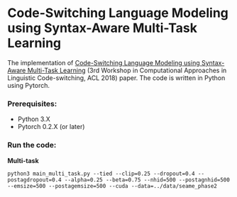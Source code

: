 # Code-Switching Language Modeling using Syntax-Aware Multi-Task Learning
The implementation of <a href="https://arxiv.org/abs/1805.12070">Code-Switching Language Modeling using Syntax-Aware Multi-Task Learning</a> (3rd Workshop in Computational Approaches in Linguistic Code-switching, ACL 2018) paper. The code is written in Python using Pytorch.

### Prerequisites:
- Python 3.X
- Pytorch 0.2.X (or later)

### Run the code:

<b>Multi-task</b>
```
python3 main_multi_task.py --tied --clip=0.25 --dropout=0.4 --postagdropout=0.4 --alpha=0.25 --beta=0.75 --nhid=500 --postagnhid=500 --emsize=500 --postagemsize=500 --cuda --data=../data/seame_phase2
```
